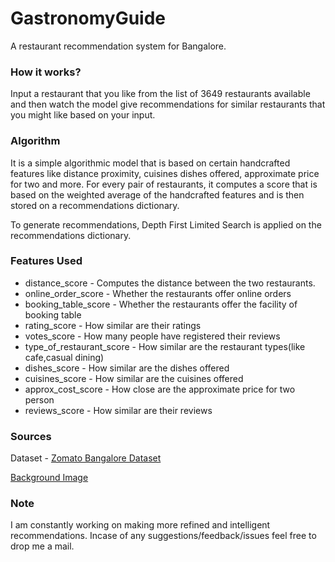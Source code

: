 # GastronomyGuide
A restaurant recommendation system for Bangalore.

### How it works?
Input a restaurant that you like from the list of 3649 restaurants available and then watch the model
give recommendations for similar restaurants that you might like based on your input.

### Algorithm
It is a simple algorithmic model that is based on certain handcrafted features like distance proximity, cuisines
dishes offered, approximate price for two and more. For every pair of restaurants, it computes a score
that is based on the weighted average of the handcrafted features and is then stored on a recommendations dictionary.

To generate recommendations, Depth First Limited Search is applied on the recommendations dictionary.

### Features Used
- distance_score - Computes the distance between the two restaurants.
- online_order_score - Whether the restaurants offer online orders
- booking_table_score - Whether the restaurants offer the facility of booking table
- rating_score - How similar are their ratings
- votes_score - How many people have registered their reviews
- type_of_restaurant_score - How similar are the restaurant types(like cafe,casual dining)
- dishes_score - How similar are the dishes offered
- cuisines_score - How similar are the cuisines offered
- approx_cost_score - How close are the approximate price for two person
- reviews_score - How similar are their reviews

### Sources
Dataset - [Zomato Bangalore Dataset](https://www.kaggle.com/datasets/himanshupoddar/zomato-bangalore-restaurants)

[Background Image](https://www.pexels.com/photo/paper-lanterns-707670/)

### Note
I am constantly working on making more refined and intelligent recommendations.
Incase of any suggestions/feedback/issues feel free to drop me a mail.